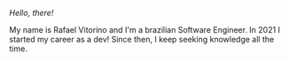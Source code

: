 *Hello,* *there!* 

My name is Rafael Vitorino and I'm a brazilian Software Engineer.
In 2021 I started my career as a dev!
Since then, I keep seeking knowledge all the time.
